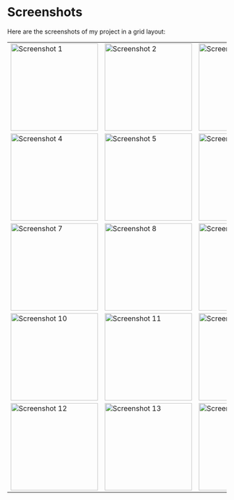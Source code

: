 # Screenshots

Here are the screenshots of my project in a grid layout:

<table>
  <tr>
    <td><img src="https://github.com/user-attachments/assets/170b28d2-2725-4f59-9d7c-46bd46c4734e" alt="Screenshot 1" width="200"/></td>
    <td><img src="https://github.com/user-attachments/assets/b0cc4d32-e52b-4ded-b995-3f76e85c1458" alt="Screenshot 2" width="200"/></td>
    <td><img src="https://github.com/user-attachments/assets/24986d21-c594-4604-9446-487ff6e62780" alt="Screenshot 3" width="200"/></td>
  </tr>
  <tr>
    <td><img src="https://github.com/user-attachments/assets/5cc976b2-0cd6-4d31-a25c-7bb7b2a4c031" alt="Screenshot 4" width="200"/></td>
    <td><img src="https://github.com/user-attachments/assets/8336c751-f03c-468a-93bf-4b37665ab3fd" alt="Screenshot 5" width="200"/></td>
    <td><img src="https://github.com/user-attachments/assets/75b90dad-8ad6-4cbb-991f-25e2cf937c9d" alt="Screenshot 6" width="200"/></td>
  </tr>
  <tr>
    <td><img src="https://github.com/user-attachments/assets/267b3ef6-28ae-4b16-af3e-d3207378ee31" alt="Screenshot 7" width="200"/></td>
    <td><img src="https://github.com/user-attachments/assets/77903688-7195-4c65-8a19-8d4f5a5e7309" alt="Screenshot 8" width="200"/></td>
    <td><img src="https://github.com/user-attachments/assets/ed0cf15f-83b7-4767-9b0f-43809699f342" alt="Screenshot 9" width="200"/></td>
  </tr>
  <tr>
    <td><img src="https://github.com/user-attachments/assets/bf9d2333-9cb7-4e0b-8d86-5b6a93a86bf1" alt="Screenshot 10" width="200"/></td>
    <td><img src="https://github.com/user-attachments/assets/510bb427-0153-4fbc-92d3-ac31e5fafaa6" alt="Screenshot 11" width="200"/></td>
    <td><img src="https://github.com/user-attachments/assets/4cf5fb7c-9304-46ce-8f85-46c6d93dc5bf" alt="Screenshot 12" width="200"/></td>
  </tr>
  <tr>
    <td><img src="https://github.com/user-attachments/assets/a6490471-0904-4c94-90d4-56ae05c854fb" alt="Screenshot 12" width="200"/></td>
    <td><img src="https://github.com/user-attachments/assets/01cdc07e-cd0c-4176-87f7-ac1b53833bd4" alt="Screenshot 13" width="200"/></td>
    <td><img src="https://github.com/user-attachments/assets/67bf5c63-af1c-4ad2-b5d0-e380dbf0fc91" alt="Screenshot 14" width="200"/></td>
  </tr>
</table>

